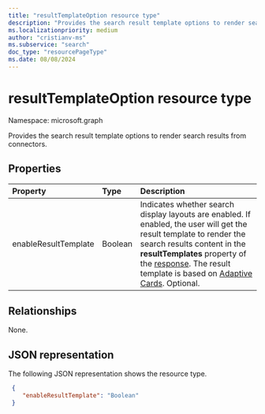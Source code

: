 ```yaml
---
title: "resultTemplateOption resource type"
description: "Provides the search result template options to render search results from connectors."
ms.localizationpriority: medium
author: "cristianv-ms"
ms.subservice: "search"
doc_type: "resourcePageType"
ms.date: 08/08/2024
---
```


# resultTemplateOption resource type

Namespace: microsoft.graph

Provides the search result template options to render search results from connectors.

## Properties

| Property     | Type        | Description |
|:-------------|:------------|:------------|
|enableResultTemplate|Boolean|Indicates whether search display layouts are enabled. If enabled, the user will get the result template to render the search results content in the **resultTemplates** property of the [response](/graph/api/resources/searchresponse). The result template is based on [Adaptive Cards](https://adaptivecards.io/). Optional. |

## Relationships

None.

## JSON representation

The following JSON representation shows the resource type.

<!-- {
  "blockType": "resource",
  "optionalProperties": [

  ],
  "@odata.type": "microsoft.graph.resultTemplateOption",
  "baseType": null
}-->

```json
 {
    "enableResultTemplate": "Boolean"
 }
```

<!-- uuid: 16cd6b66-4b1a-43a1-adaf-3a886856ed98
2019-02-04 14:57:30 UTC -->
<!-- {
  "type": "#page.annotation",
  "description": "resultTemplateOption resource",
  "keywords": "",
  "section": "documentation",
  "tocPath": ""
}-->
